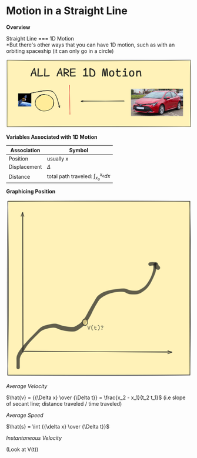 # Motion in a Straight Line


**Overview**

Straight Line === 1D Motion \
*But there's other ways that you can have 1D motion, such as with an orbiting spaceship (it can only go in a circle)


![1D Motion](images/All1DMotion.png)


**Variables Associated with 1D Motion**

|Association|Symbol|
|----|-----|
|Position|usually x|
|Displacement|$\Delta$|
|Distance|total path traveled: $\int_{x_o}^{x_e} dx$|


**Graphicing Position**

![Graphing position](Images/GraphingPosition.png)

*Average Velocity*

$\hat{v} = {{\Delta x} \over {\Delta t}} = \frac{x_2 - x_1}{t_2 t_1}$ (i.e slope of secant line; distance traveled / time traveled)

*Average Speed*

$\hat{s} = \int {{\delta x} \over {\Delta t}}$

*Instantaneous Velocity*

(Look at V(t))

